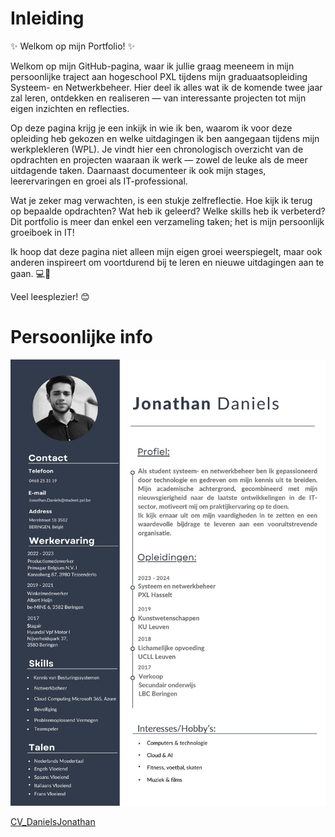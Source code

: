 
# Inleiding

✨ Welkom op mijn Portfolio! ✨

Welkom op mijn GitHub-pagina, waar ik jullie graag meeneem in mijn persoonlijke traject aan hogeschool PXL tijdens mijn graduaatsopleiding Systeem- en Netwerkbeheer. Hier deel ik alles wat ik de komende twee jaar zal leren, ontdekken en realiseren — van interessante projecten tot mijn eigen inzichten en reflecties.

Op deze pagina krijg je een inkijk in wie ik ben, waarom ik voor deze opleiding heb gekozen en welke uitdagingen ik ben aangegaan tijdens mijn werkplekleren (WPL). Je vindt hier een chronologisch overzicht van de opdrachten en projecten waaraan ik werk — zowel de leuke als de meer uitdagende taken. Daarnaast documenteer ik ook mijn stages, leerervaringen en groei als IT-professional.

Wat je zeker mag verwachten, is een stukje zelfreflectie. Hoe kijk ik terug op bepaalde opdrachten? Wat heb ik geleerd? Welke skills heb ik verbeterd? Dit portfolio is meer dan enkel een verzameling taken; het is mijn persoonlijk groeiboek in IT!

Ik hoop dat deze pagina niet alleen mijn eigen groei weerspiegelt, maar ook anderen inspireert om voortdurend bij te leren en nieuwe uitdagingen aan te gaan. 💻🚀

Veel leesplezier! 😊


# Persoonlijke info

![CV_Daniels_Jonathan!](../images/CV_Jonathan_Daniels.jpg) 


[CV_DanielsJonathan](https://github.com/PXL-Digital-SNE-Werkplekleren/portfolio-JonathanDanielsPXL/blob/main/CV_Jonathan_Daniels.pdf)

